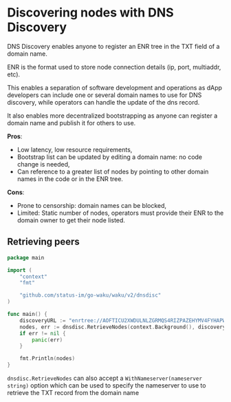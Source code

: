 Discovering nodes with DNS Discovery
===
DNS Discovery enables anyone to register an ENR tree in the TXT field of a domain name.

ENR is the format used to store node connection details (ip, port, multiaddr, etc).

This enables a separation of software development and operations as dApp developers can include one or several domain names to use for DNS discovery, while operators can handle the update of the dns record.

It also enables more decentralized bootstrapping as anyone can register a domain name and publish it for others to use.

**Pros**:
- Low latency, low resource requirements,
- Bootstrap list can be updated by editing a domain name: no code change is needed,
- Can reference to a greater list of nodes by pointing to other domain names in the code or in the ENR tree.

**Cons**:
- Prone to censorship: domain names can be blocked,
- Limited: Static number of nodes, operators must provide their ENR to the domain owner to get their node listed.


## Retrieving peers
```go
package main

import (
	"context"
	"fmt"

	"github.com/status-im/go-waku/waku/v2/dnsdisc"
)

func main() {
	discoveryURL := "enrtree://AOFTICU2XWDULNLZGRMQS4RIZPAZEHYMV4FYHAPW563HNRAOERP7C@test.waku.nodes.status.im"
	nodes, err := dnsdisc.RetrieveNodes(context.Background(), discoveryURL)
	if err != nil {
		panic(err)
	}

	fmt.Println(nodes)
}
```

`dnsdisc.RetrieveNodes` can also accept a `WithNameserver(nameserver string)` option which can be used to specify the nameserver to use to retrieve the TXT record from the domain name